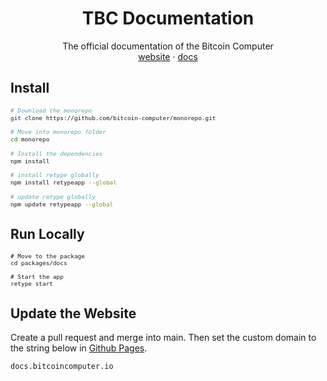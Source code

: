 <div align="center">
  <h1>TBC Documentation</h1>
  <p>
    The official documentation of the Bitcoin Computer
    <br />
    <a href="http://bitcoincomputer.io/">website</a> &#183; <a href="http://docs.bitcoincomputer.io/">docs</a>
  </p>
</div>

## Install

<font size=1>

```sh
# Download the monorepo
git clone https://github.com/bitcoin-computer/monorepo.git

# Move into monorepo folder
cd monorepo

# Install the dependencies
npm install

# install retype globally
npm install retypeapp --global

# update retype globally
npm update retypeapp --global
```

</font>

## Run Locally

<font size=1>

```shell
# Move to the package
cd packages/docs

# Start the app
retype start
```

</font>

## Update the Website

Create a pull request and merge into main. Then set the custom domain to the string below in [Github Pages](https://github.com/bitcoin-computer/monorepo/settings/pages).

```
docs.bitcoincomputer.io
```
